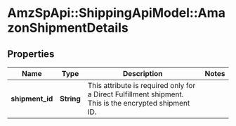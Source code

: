 # AmzSpApi::ShippingApiModel::AmazonShipmentDetails

## Properties
Name | Type | Description | Notes
------------ | ------------- | ------------- | -------------
**shipment_id** | **String** | This attribute is required only for a Direct Fulfillment shipment. This is the encrypted shipment ID. | 

